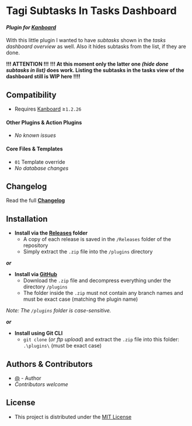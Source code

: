 # Tagi Subtasks In Tasks Dashboard

#### _Plugin for [Kanboard](https://github.com/fguillot/kanboard "Kanboard - Kanban Project Management Software")_

With this little plugin I wanted to have _subtasks_ shown in the _tasks dashboard overview_ as well. Also it hides subtasks from the list, if they are done.

**!!! ATTENTION !!!**
**!!! At this moment only the latter one _(hide done subtasks in list)_ does work. Listing the subtasks in the tasks view of the dashboard still is WIP here !!!!**


Compatibility
-------------

- Requires [Kanboard](https://github.com/fguillot/kanboard "Kanboard - Kanban Project Management Software") ≥`1.2.26`

#### Other Plugins & Action Plugins
- _No known issues_
#### Core Files & Templates
- `01` Template override
- _No database changes_


Changelog
---------

Read the full [**Changelog**](../master/changelog.md "See changes")
 

Installation
------------

- **Install via the [Releases](../master/Releases/ "A copy of each release is saved in the folder") folder**
  - A copy of each release is saved in the `/Releases` folder of the repository
  - Simply extract the `.zip` file into the `/plugins` directory

**_or_**

- **Install via [GitHub](https://github.com/ "Find the correct plugin from the list of repositories")**
  - Download the `.zip` file and decompress everything under the directory `/plugins`
  - The folder inside the `.zip` must not contain any branch names and must be exact case (matching the plugin name)

_Note: The `/plugins` folder is case-sensitive._

**_or_**

- **Install using Git CLI**
  - `git clone` (_or ftp upload_) and extract the `.zip` file into this folder: `.\plugins\` (must be exact case)


Authors & Contributors
----------------------

- [@](https://github.com/tagirijus) - Author
- _Contributors welcome_


License
-------
- This project is distributed under the [MIT License](../master/LICENSE "Read The MIT license")
